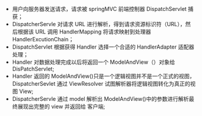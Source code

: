 - 用户向服务器发送请求，请求被 springMVC 前端控制器 DispatchServlet 捕获；
- DispatcherServle 对请求 URL 进行解析，得到请求资源标识符（URL），然后根据该 URL 调用 HandlerMapping
将请求映射到处理器 HandlerExcutionChain；
- DispatchServlet 根据获得 Handler 选择一个合适的 HandlerAdapter 适配器处理；
- Handler 对数据处理完成以后将返回一个 ModelAndView（）对象给 DisPatchServlet;
- Handler 返回的 ModelAndView()只是一个逻辑视图并不是一个正式的视图， DispatcherSevlet 通过
ViewResolver 试图解析器将逻辑视图转化为真正的视图 View;
- DispatcherServle 通过 model 解析出 ModelAndView()中的参数进行解析最终展现出完整的 view 并返回给
客户端;